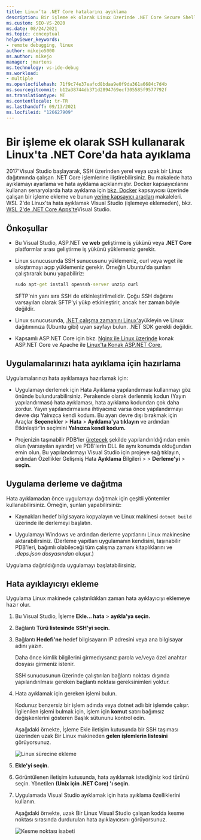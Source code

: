 ```yaml
---
title: Linux’ta .NET Core hatalarını ayıklama
description: Bir işleme ek olarak Linux üzerinde .NET Core Secure Shell (SSH) kullanarak hata ayıklar. Uygulamalarınızı hata ayıklama için hazırlayın. Uygulamayı derleme ve dağıtma. Hata ayıklayıcıyı iliştirin.
ms.custom: SEO-VS-2020
ms.date: 08/24/2021
ms.topic: conceptual
helpviewer_keywords:
- remote debugging, linux
author: mikejo5000
ms.author: mikejo
manager: jmartens
ms.technology: vs-ide-debug
ms.workload:
- multiple
ms.openlocfilehash: 71f9c74e37eafcd8bdaa9e0f9da361a6684c7d4b
ms.sourcegitcommit: b12a38744db371d2894769ecf305585f9577792f
ms.translationtype: MT
ms.contentlocale: tr-TR
ms.lasthandoff: 09/13/2021
ms.locfileid: "126627909"
---
```

# <a name="debug-net-core-on-linux-using-ssh-by-attaching-to-a-process"></a>Bir işleme ek olarak SSH kullanarak Linux'ta .NET Core'da hata ayıklama

2017'Visual Studio başlayarak, SSH üzerinden yerel veya uzak bir Linux dağıtımında çalışan .NET Core işlemlerine iliştirebilirsiniz. Bu makalede hata ayıklamayı ayarlama ve hata ayıklama açıklanmıştır. Docker kapsayıcılarını kullanan senaryolarda hata ayıklama için [bkz. Docker](../debugger/attach-to-process-running-in-docker-container.md) kapsayıcısı üzerinde çalışan bir işleme ekleme ve bunun [yerine kapsayıcı araçları](../containers/edit-and-refresh.md) makaleleri. WSL 2'de Linux'ta hata ayıklamak Visual Studio (işlemeye eklemeden), bkz. [WSL 2'de .NET Core Apps'te](../debugger/debug-dotnet-core-in-wsl-2.md)Visual Studio.

## <a name="prerequisites"></a>Önkoşullar

- Bu Visual Studio, ASP.NET **ve web** geliştirme iş yükünü veya **.NET Core** platformlar arası geliştirme iş yükünü yüklemeniz gerekir.

- Linux sunucusunda SSH sunucusunu yüklemeniz, curl veya wget ile sıkıştırmayı açıp yüklemeniz gerekir. Örneğin Ubuntu'da şunları çalıştırarak bunu yapabiliriz:

  ``` cmd
  sudo apt-get install openssh-server unzip curl
  ```

  SFTP'nin yanı sıra SSH de etkinleştirilmelidir. Çoğu SSH dağıtımı varsayılan olarak SFTP'yi yükp etkinleştirir, ancak her zaman böyle değildir.

- Linux sunucusunda, [.NET çalışma zamanını Linux'a](/dotnet/core/install/linux)yükleyin ve Linux dağıtımınıza (Ubuntu gibi) uyan sayfayı bulun. .NET SDK gerekli değildir.

- Kapsamlı ASP.NET Core için bkz. [Nginx ile Linux üzerinde](/aspnet/core/host-and-deploy/linux-nginx) konak ASP.NET Core ve Apache ile [Linux'ta Konak ASP.NET Core.](/aspnet/core/host-and-deploy/linux-apache)

## <a name="prepare-your-application-for-debugging"></a>Uygulamalarınızı hata ayıklama için hazırlama

Uygulamalarınızı hata ayıklamaya hazırlamak için:

- Uygulamayı derlemek için Hata Ayıklama yapılandırması kullanmayı göz önünde bulundurabilirsiniz. Perakende olarak derlenmiş kodun (Yayın yapılandırması) hata ayıklaması, hata ayıklama kodundan çok daha zordur. Yayın yapılandırmasına ihtiyacınız varsa önce yapılandırmayı devre dışı Yalnızca kendi kodum. Bu ayarı devre dışı bırakmak için Araçlar **Seçenekler**  >  **Hata**  >  **Ayıklama'ya tıklayın** ve ardından Etkinleştir'in seçimini **Yalnızca kendi kodum.**

- Projenizin taşınabilir PDB'ler [üretecek](https://github.com/OmniSharp/omnisharp-vscode/wiki/Portable-PDBs) şekilde yapılandırıldığından emin olun (varsayılan ayardır) ve PDB'lerin DLL ile aynı konumda olduğundan emin olun. Bu yapılandırmayı Visual Studio için projeye sağ tıklayın, ardından Özellikler Gelişmiş Hata **Ayıklama** Bilgileri  >    >  **Derleme'yi**  >  **seçin.**

## <a name="build-and-deploy-the-application"></a>Uygulama derleme ve dağıtma

Hata ayıklamadan önce uygulamayı dağıtmak için çeşitli yöntemler kullanabilirsiniz. Örneğin, şunları yapabilirsiniz:

- Kaynakları hedef bilgisayara kopyalayın ve Linux makinesi ```dotnet build``` üzerinde ile derlemeyi başlatın.

- Uygulamayı Windows ve ardından derleme yapıtlarını Linux makinesine aktarabilirsiniz. (Derleme yapıtları uygulamanın kendisini, taşınabilir PDB'leri, bağımlı olabileceği tüm çalışma zamanı kitaplıklarını ve *.deps.json dosyasından* oluşur.)

Uygulama dağıtıldığında uygulamayı başlatabilirsiniz.

## <a name="attach-the-debugger"></a>Hata ayıklayıcıyı ekleme

Uygulama Linux makinede çalıştırıldıkları zaman hata ayıklayıcıyı eklemeye hazır olur.

1. Bu Visual Studio, İşleme **Ekle... hata**  >  **ayıkla'ya seçin.**

1. Bağlantı **Türü listesinde** **SSH'yi seçin.**

1. Bağlantı **Hedefi'ne** hedef bilgisayarın IP adresini veya ana bilgisayar adını yazın.

   Daha önce kimlik bilgilerini girmedıysanız parola ve/veya özel anahtar dosyası girmeniz istenir.

   SSH sunucusunun üzerinde çalıştırılan bağlantı noktası dışında yapılandırılması gereken bağlantı noktası gereksinimleri yoktur.

1. Hata ayıklamak için gereken işlemi bulun.

   Kodunuz benzersiz bir işlem adında veya dotnet adlı bir işlemde çalışır. İlgilenilen işlemi bulmak için, işlem için **komut** satırı bağımsız değişkenlerini gösteren Başlık sütununu kontrol edin.

   Aşağıdaki örnekte, İşleme Ekle iletişim kutusunda bir SSH taşıması üzerinden uzak Bir Linux makineden **gelen işlemlerin listesini** görüyorsunuz.

   ![Linux sürecine ekleme](media/remote-debug-linux-over-ssh-attach.png)

1. **Ekle'yi seçin.**

1. Görüntülenen iletişim kutusunda, hata ayıklamak istediğiniz kod türünü seçin. Yönetilen **(Unix için .NET Core) 'ı seçin.**

1. Uygulamada Visual Studio ayıklamak için hata ayıklama özelliklerini kullanın.

   Aşağıdaki örnekte, uzak Bir Linux Visual Studio çalışan kodda kesme noktası sırasında durdurulan hata ayıklayıcısını görüyorsunuz.

   ![Kesme noktası isabeti](media/remote-debug-linux-over-ssh-hit-breakpoint.png)